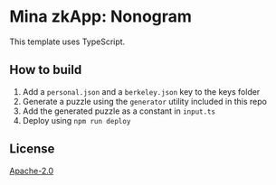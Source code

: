# Mina zkApp: Nonogram

This template uses TypeScript.

## How to build

1. Add a `personal.json` and a `berkeley.json` key to the keys folder
2. Generate a puzzle using the `generator` utility included in this repo
3. Add the generated puzzle as a constant in `input.ts`
4. Deploy using `npm run deploy`

## License

[Apache-2.0](LICENSE)
